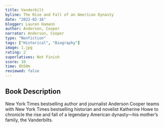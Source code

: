 ```yaml
---
title: Vanderbilt
byline: The Rise and Fall of an American Dynasty
date: "2022-02-16"
blogger: Lauren Hamann
author: Anderson, Cooper
narrator: Anderson, Cooper
type: "Nonfiction"
tags: ["Historical", "Biography"]
image: 1.jpg
rating: 2
superlatives: Not Finish
score: 10
time: 8h50m
reviewed: false
---
```


## Book Description

New York Times bestselling author and journalist Anderson Cooper teams with New York Times bestselling historian and novelist Katherine Howe to chronicle the rise and fall of a legendary American dynasty—his mother’s family, the Vanderbilts.
